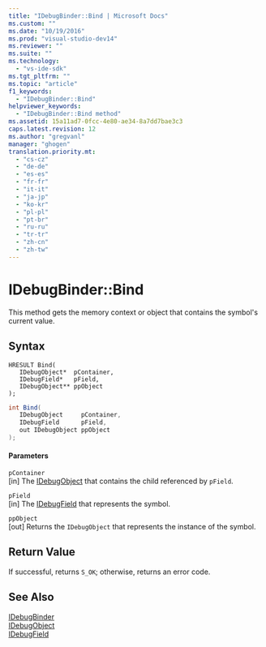 ```yaml
---
title: "IDebugBinder::Bind | Microsoft Docs"
ms.custom: ""
ms.date: "10/19/2016"
ms.prod: "visual-studio-dev14"
ms.reviewer: ""
ms.suite: ""
ms.technology: 
  - "vs-ide-sdk"
ms.tgt_pltfrm: ""
ms.topic: "article"
f1_keywords: 
  - "IDebugBinder::Bind"
helpviewer_keywords: 
  - "IDebugBinder::Bind method"
ms.assetid: 15a11ad7-0fcc-4e80-ae34-8a7dd7bae3c3
caps.latest.revision: 12
ms.author: "gregvanl"
manager: "ghogen"
translation.priority.mt: 
  - "cs-cz"
  - "de-de"
  - "es-es"
  - "fr-fr"
  - "it-it"
  - "ja-jp"
  - "ko-kr"
  - "pl-pl"
  - "pt-br"
  - "ru-ru"
  - "tr-tr"
  - "zh-cn"
  - "zh-tw"
---
```

# IDebugBinder::Bind
This method gets the memory context or object that contains the symbol's current value.  
  
## Syntax  
  
```cpp#  
HRESULT Bind(   
   IDebugObject*  pContainer,  
   IDebugField*   pField,  
   IDebugObject** ppObject  
);  
```  
  
```c#  
int Bind(  
   IDebugObject     pContainer,  
   IDebugField      pField,  
   out IDebugObject ppObject  
);  
```  
  
#### Parameters  
 `pContainer`  
 [in] The [IDebugObject](../extensibility-debugger-reference/idebugobject.md) that contains the child referenced by `pField`.  
  
 `pField`  
 [in] The [IDebugField](../extensibility-debugger-reference/idebugfield.md) that represents the symbol.  
  
 `ppObject`  
 [out] Returns the `IDebugObject` that represents the instance of the symbol.  
  
## Return Value  
 If successful, returns `S_OK`; otherwise, returns an error code.  
  
## See Also  
 [IDebugBinder](../extensibility-debugger-reference/idebugbinder.md)   
 [IDebugObject](../extensibility-debugger-reference/idebugobject.md)   
 [IDebugField](../extensibility-debugger-reference/idebugfield.md)